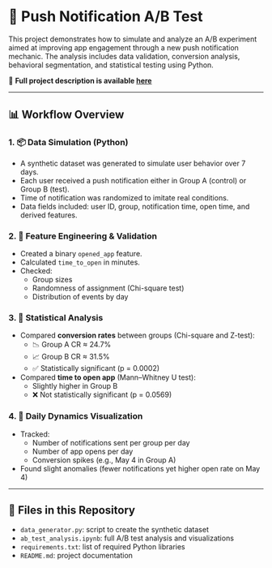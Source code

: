 # 📲 Push Notification A/B Test

This project demonstrates how to simulate and analyze an A/B experiment aimed at improving app engagement through a new push notification mechanic. The analysis includes data validation, conversion analysis, behavioral segmentation, and statistical testing using Python.

📘 **Full project description is available [here](https://iridescent-talon-964.notion.site/Push-Notification-A-B-Test-Analysis-1f2ed80500f880159c1bd4a3723dfcc6)**

---

## 📊 Workflow Overview

### 1. 📦 Data Simulation (Python)  
- A synthetic dataset was generated to simulate user behavior over 7 days.  
- Each user received a push notification either in Group A (control) or Group B (test).  
- Time of notification was randomized to imitate real conditions.  
- Data fields included: user ID, group, notification time, open time, and derived features.

### 2. 📐 Feature Engineering & Validation  
- Created a binary `opened_app` feature.  
- Calculated `time_to_open` in minutes.  
- Checked:
  - Group sizes  
  - Randomness of assignment (Chi-square test)  
  - Distribution of events by day  

### 3. 🧪 Statistical Analysis  
- Compared **conversion rates** between groups (Chi-square and Z-test):  
  - 📉 Group A CR ≈ 24.7%  
  - 📈 Group B CR ≈ 31.5%  
  - ✅ Statistically significant (p = 0.0002)  
- Compared **time to open app** (Mann–Whitney U test):  
  - Slightly higher in Group B  
  - ❌ Not statistically significant (p = 0.0569)

### 4. 📅 Daily Dynamics Visualization  
- Tracked:
  - Number of notifications sent per group per day  
  - Number of app opens per day  
  - Conversion spikes (e.g., May 4 in Group A)  
- Found slight anomalies (fewer notifications yet higher open rate on May 4)

---

## 📁 Files in this Repository  
- `data_generator.py`: script to create the synthetic dataset  
- `ab_test_analysis.ipynb`: full A/B test analysis and visualizations  
- `requirements.txt`: list of required Python libraries  
- `README.md`: project documentation  
